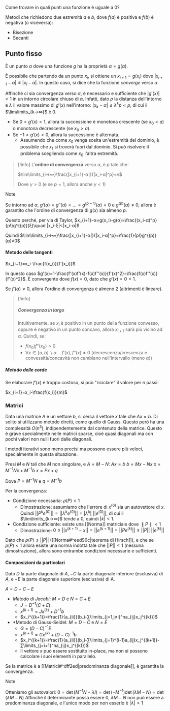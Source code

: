 Come trovare in quali punti una funzione è uguale a 0?

Metodi che richiedono due estremità $a$ e $b$, dove $f(a)$ è positiva e $f(b)$ è negativa (o viceversa):
- Bisezione
- Secanti

## Punto fisso

È un punto $α$ dove una funzione $g$ ha la proprietà $α=g(α)$.

È possibile che partendo da un punto $x_i$, si ottiene un $x_{i+1}=g(x_i)$ dove $|x_{i+1}-α|≤|x_i-α|$. In questo caso, si dice che la funzione *converge* verso $α$.

Affinché ci sia convergenza verso $α$, è necessario e sufficiente che $|g'(x)|<1$ in un intorno circolare chiuso di $α$.
Infatti, dato $p$ la distanza dell'intorno e $λ$ il valore massimo di $g'(x)$ nell'intorno:
$|x_k-α|≤λ^kp<p$, di cui il $\lim\limits_{k→∞}$ è 0.

- Se $0<g'(x)<1$, allora la successione è monotona crescente (se $x_0<a$) o monotona decrescente (se $x_0>a$).
- Se $-1<g'(x)<0$, allora la successione è alternata.
	- Assumendo che come $x_0$ venga scelta un'estremità del dominio, è possibile che $x_1$ si troverà fuori dal dominio. Si può risolvere il problema scegliendo come $x_0$ l'altra estremità.

>[!info]
L'**ordine di convergenza** verso $α$, è $p$ tale che:
>
>$\lim\limits_{i→∞}\frac{|x_{i+1}-α|}{|x_i-α|^p}=γ$
>
>Dove $γ>0$ (e se $p=1$, allora anche $γ<1$)

>[!note]
>Se intorno ad $α$, $g'(α)=g''(α)=…=g^{(p-1)}(α)=0$ e $g^{(p)}(α)≠0$, allora è garantito che l'ordine di convergenza di $g(x)$ sia almeno $p$.
>
>Questo perché, per via di Taylor, $x_{i+1}-α=g(x_i)-g(α)=\frac{(x_i-α)^p}{p!}g^{(p)}(ξ)\quad |x_i-ξ|<|x_i-α|$
>
>Quindi $\lim\limits_{i→∞}\frac{|x_{i+1}-α|}{|x_i-α|^p}=\frac{1}{p!}g^{(p)}(α)≠0$

#### Metodo delle tangenti

$x_{i+1}=x_i-\frac{f(x_i)}{f'(x_i)}$

In questo caso $g'(x)=1-\frac{f'(x)f'(x)-f(x)f''(x)}{f'(x)^2}=\frac{f(x)f''(x)}{f'(x)^2}$.
È convergente dove $f(x)=0$, dato che $g'(x)=0<1$.

Se $f'(α)≠0$, allora l'ordine di convergenza è almeno 2 (altrimenti è lineare).

>[!info]
>##### Convergenza in largo
>Intuitivamente, se $x_i$ è positivo in un punto della funzione convesso, oppure è negativo in un punto concavo, allora $x_{i+1}$ sarà più vicino ad $α$.
>Quindi, se:
>- $f(x_0)f''(x_0)>0$
>- $∀x∈[a,b]∖α\quad f'(x),f''(x)≠0$ (decrescenza/crescenza e convessità/concavità non cambiano nell'intervallo (meno $α$))

##### Metodo delle corde

Se elaborare $f'(x)$ è troppo costoso, si può "riciclare" il valore per $n$ passi:

$x_{i+1}=x_i-\frac{f(x_i)}{m}$

### Matrici

Data una matrice $A$ e un vettore $b$, si cerca il vettore $x$ tale che $Ax=b$.
Di solito si utilizzano metodo diretti, come quello di Gauss. Questo però ha una complessità $O(n^3)$, indipendentemente dal contenuto della matrice.
Questo è grave specialmente nelle matrici sparse, cioè quasi diagonali ma con pochi valori non nulli fuori dalle diagonali.

I metodi iterativi sono meno precisi ma possono essere più veloci, specialmente in questa situazione.

Presi $M$ e $N$ tali che $M$ non singolare, e $A=M-N$:
$Ax=b$
$b=Mx-Nx$
$x=M^{-1}Nx+M^{-1}b$
$x=Px+q$

Dove $P=M^{-1}N$ e $q=M^{-1}b$

Per la convergenza:
- Condizione necessaria: $ρ(P)<1$
	- Dimostrazione: assumiamo che l'errore di $x^{(0)}$ sia un autovettore di $x$. Quindi $||P^ke^{(0)}||=||λ^ke^{(0)}||=|λ^k|\:||e^{(0)}||$, di cui il $\lim\limits_{k→∞}$ tende a 0, quindi $|k|<1$.
- Condizione sufficiente: esiste una [[Norma]] matriciale dove $∥P∥<1$
	- Dimostrazione: $0≤||x^{(k+1)}-x||=||e^{(k+1)}||=||Pe^{(k)}||≤||P||\:||e^{(k)}||$

Dato che $ρ(P)≤||P||$ ([[Norma#^eed90c|teorema di Hirsch]]), e che se $ρ(P)<1$ allora esiste una norma indotta tale che $||P||<1$ (nessuna dimostrazione), allora sono entrambe condizioni necessarie e sufficienti.

#### Composizioni da particolari

Dato $D$ la parte diagonale di $A$, $-C$ la parte diagonale inferiore (esclusiva) di $A$, e $-E$ la parte diagonale superiore (esclusiva) di A.

$A=D-C-E$

- *Metodo di Jacobi*: $M=D$ e $N=C+E$
	- $J=D^{-1}(C+E)$.
	- $x^{(k+1)}=Jx^{(k)}+D^{-1}b$
	- $x_i^{(k+1)}=\frac{1}{a_{ii}}(b_i-∑\limits_{j=1,j≠i}^na_{ij}x_j^{(k)})$
- *Metodo di Gauss-Seidel: $M=D-C$ e $N=E$
	- $G=(D-C)^{-1}E$
	- $x^{(k+1)}=Gx^{(k)}+(D-C)^{-1}b$
	- $x_i^{(k+1)}=\frac{1}{a_{ii}}(b_i-∑\limits_{j=1}^{i-1}a_{ij}x_j^{(k+1)}-∑\limits_{j=i+1}^na_{ij}x_j^{(k)})$
	- Il vettore $x$ può essere sostituito in-place, ma non si possono calcolare i suoi elementi in parallelo.

Se la matrice è a [[Matrici#^dff2ed|predominanza diagonale]], è garantita la convergenza.
>[!note]
Otteniamo gli autovalori:
$0=\det(M^{-1}N-λI)=\det(-M^{-1})\det(λM-N)=\det(λM-N)$
Affinché il determinante possa essere 0, $λM-N$ non può essere a predominanza diagonale, e l'unico modo per non esserlo è $|λ|<1$

